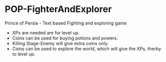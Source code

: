 # POP-FighterAndExplorer
Prince of Persia - Text based Fighting and exploring game


* XPs are needed are for level up.
* Coins can be used for buying potions and powers. <In-Progress>
* Killing Stage-Enemy will give extra coins only.
* Coins can be used to explore the world, which will give the XPs, therby to level up.
